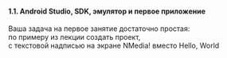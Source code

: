 #### 1.1. Android Studio, SDK, эмулятор и первое приложение
Ваша задача на первое занятие достаточно простая:  
по примеру из лекции создать проект,  
с текстовой надписью на экране NMedia! вместо Hello, World